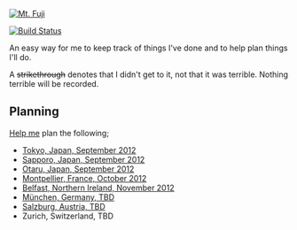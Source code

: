 [![Mt. Fuji](http://farm3.staticflickr.com/2564/3764089529_73fa703e79_n.jpg)](http://www.flickr.com/photos/dylane/3764089529/)

[![Build Status](https://secure.travis-ci.org/dylanegan/travel.png?branch=master)](http://travis-ci.org/dylanegan/travel)

An easy way for me to keep track of things I've done and to help plan things I'll do.

A ~~strikethrough~~ denotes that I didn't get to it, not that it was terrible. Nothing terrible will be recorded.

## Planning

<a href="/dylanegan/travel/fork_select" class="minibutton btn-fork" rel="facebox nofollow">Help me</a> plan the following;

* [Tokyo, Japan, September 2012](https://github.com/dylanegan/travel/blob/master/Japan/Kanto/Tokyo.md)
* [Sapporo, Japan, September 2012](https://github.com/dylanegan/travel/blob/master/Japan/Hokkaido%CC%84/Sapporo-September-2012.md)
* [Otaru, Japan, September 2012](https://github.com/dylanegan/travel/blob/master/Japan/Hokkaido%CC%84/Otaru-September-2012.md)
* [Montpellier, France, October 2012](https://github.com/dylanegan/travel/blob/master/France/Montpellier-October-2012.md)
* [Belfast, Northern Ireland, November 2012](https://github.com/dylanegan/travel/blob/master/Northern%20Ireland/Belfast-November-2012.md)
* [München, Germany, TBD](https://github.com/dylanegan/travel/blob/master/Germany/Mu%CC%88nchen-TBD.md)
* [Salzburg, Austria, TBD](https://github.com/dylanegan/travel/blob/master/Austria/Salzburg-TBD.md)
* Zurich, Switzerland, TBD

